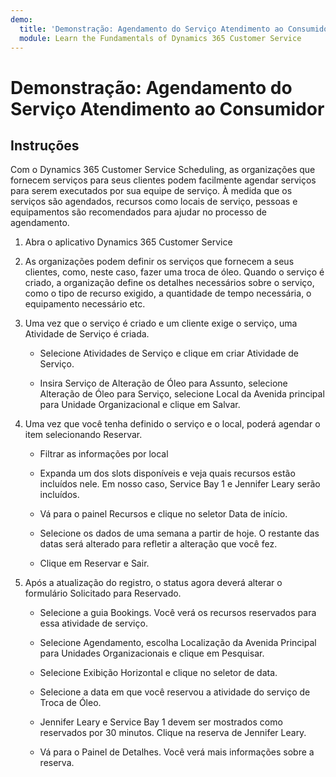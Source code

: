 ```yaml
---
demo:
  title: 'Demonstração: Agendamento do Serviço Atendimento ao Consumidor'
  module: Learn the Fundamentals of Dynamics 365 Customer Service
---
```


# Demonstração: Agendamento do Serviço Atendimento ao Consumidor

## Instruções

Com o Dynamics 365 Customer Service Scheduling, as organizações que fornecem serviços para seus clientes podem facilmente agendar serviços para serem executados por sua equipe de serviço. À medida que os serviços são agendados, recursos como locais de serviço, pessoas e equipamentos são recomendados para ajudar no processo de agendamento. 

1. Abra o aplicativo Dynamics 365 Customer Service

2. As organizações podem definir os serviços que fornecem a seus clientes, como, neste caso, fazer uma troca de óleo. Quando o serviço é criado, a organização define os detalhes necessários sobre o serviço, como o tipo de recurso exigido, a quantidade de tempo necessária, o equipamento necessário etc. 

 

3. Uma vez que o serviço é criado e um cliente exige o serviço, uma Atividade de Serviço é criada. 

    - Selecione Atividades de Serviço e clique em criar Atividade de Serviço.

    - Insira Serviço de Alteração de Óleo para Assunto, selecione Alteração de Óleo para Serviço, selecione Local da Avenida principal para Unidade Organizacional e clique em Salvar.

 

4. Uma vez que você tenha definido o serviço e o local, poderá agendar o item selecionando Reservar.

    - Filtrar as informações por local 

    - Expanda um dos slots disponíveis e veja quais recursos estão incluídos nele. Em nosso caso, Service Bay 1 e Jennifer Leary serão incluídos.

    - Vá para o painel Recursos e clique no seletor Data de início.

    - Selecione os dados de uma semana a partir de hoje. O restante das datas será alterado para refletir a alteração que você fez. 

    - Clique em Reservar e Sair.

 

5. Após a atualização do registro, o status agora deverá alterar o formulário Solicitado para Reservado.

    - Selecione a guia Bookings. Você verá os recursos reservados para essa atividade de serviço.

    - Selecione Agendamento, escolha Localização da Avenida Principal para Unidades Organizacionais e clique em Pesquisar.

    - Selecione Exibição Horizontal e clique no seletor de data.

    - Selecione a data em que você reservou a atividade do serviço de Troca de Óleo.

    - Jennifer Leary e Service Bay 1 devem ser mostrados como reservados por 30 minutos. Clique na reserva de Jennifer Leary.

    - Vá para o Painel de Detalhes. Você verá mais informações sobre a reserva.
